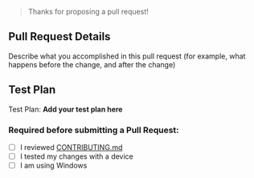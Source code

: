 > Thanks for proposing a pull request!

## Pull Request Details

Describe what you accomplished in this pull request (for example, what happens before the change, and after the change)

## Test Plan

Test Plan: **Add your test plan here**

<!-- Please check off the appropriate boxes with [x] before submitting your pull request -->
### Required before submitting a Pull Request:
- [ ] I reviewed [CONTRIBUTING.md](https://github.com/vertueux/opticus_extension_template/blob/master/CONTRIBUTING.md)
- [ ] I tested my changes with a device
- [ ] I am using Windows
